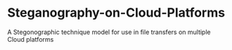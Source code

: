 # Steganography-on-Cloud-Platforms
A Stegonographic technique model for use in file transfers on multiple Cloud platforms
